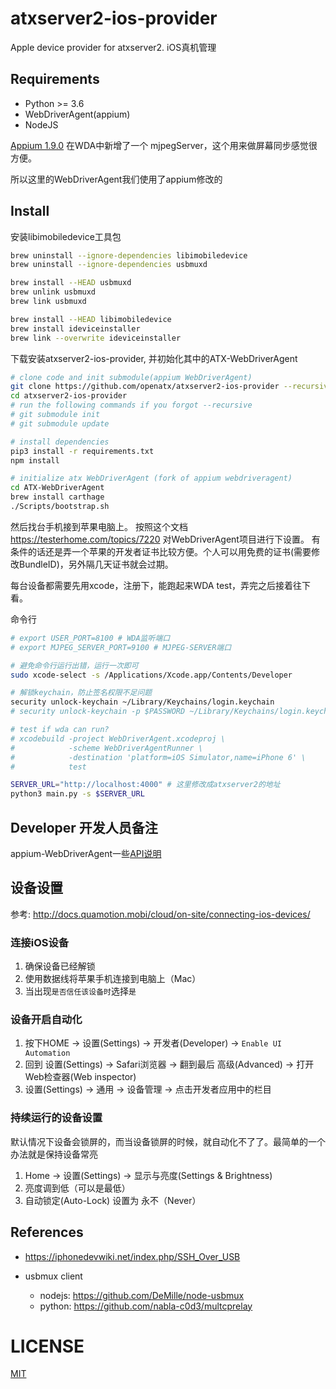 # atxserver2-ios-provider
Apple device provider for atxserver2. iOS真机管理

## Requirements
- Python >= 3.6
- WebDriverAgent(appium)
- NodeJS

[Appium 1.9.0](https://testerhome.com/topics/16235) 在WDA中新增了一个 mjpegServer，这个用来做屏幕同步感觉很方便。

所以这里的WebDriverAgent我们使用了appium修改的

## Install
安装libimobiledevice工具包

```bash
brew uninstall --ignore-dependencies libimobiledevice
brew uninstall --ignore-dependencies usbmuxd

brew install --HEAD usbmuxd
brew unlink usbmuxd
brew link usbmuxd

brew install --HEAD libimobiledevice
brew install ideviceinstaller
brew link --overwrite ideviceinstaller
```

下载安装atxserver2-ios-provider, 并初始化其中的ATX-WebDriverAgent

```bash
# clone code and init submodule(appium WebDriverAgent)
git clone https://github.com/openatx/atxserver2-ios-provider --recursive
cd atxserver2-ios-provider
# run the following commands if you forgot --recursive
# git submodule init
# git submodule update

# install dependencies
pip3 install -r requirements.txt
npm install

# initialize atx WebDriverAgent (fork of appium webdriveragent)
cd ATX-WebDriverAgent
brew install carthage
./Scripts/bootstrap.sh
```

然后找台手机接到苹果电脑上。
按照这个文档<https://testerhome.com/topics/7220> 对WebDriverAgent项目进行下设置。
有条件的话还是弄一个苹果的开发者证书比较方便。个人可以用免费的证书(需要修改BundleID)，另外隔几天证书就会过期。

每台设备都需要先用xcode，注册下，能跑起来WDA test，弄完之后接着往下看。

命令行
```bash
# export USER_PORT=8100 # WDA监听端口
# export MJPEG_SERVER_PORT=9100 # MJPEG-SERVER端口

# 避免命令行运行出错，运行一次即可
sudo xcode-select -s /Applications/Xcode.app/Contents/Developer

# 解锁keychain，防止签名权限不足问题
security unlock-keychain ~/Library/Keychains/login.keychain
# security unlock-keychain -p $PASSWORD ~/Library/Keychains/login.keychain

# test if wda can run?
# xcodebuild -project WebDriverAgent.xcodeproj \
#            -scheme WebDriverAgentRunner \
#            -destination 'platform=iOS Simulator,name=iPhone 6' \
#            test

SERVER_URL="http://localhost:4000" # 这里修改成atxserver2的地址
python3 main.py -s $SERVER_URL
```



## Developer 开发人员备注
appium-WebDriverAgent一些[API说明](WDA-API.md)

## 设备设置
参考: http://docs.quamotion.mobi/cloud/on-site/connecting-ios-devices/

### 连接iOS设备
1. 确保设备已经解锁
2. 使用数据线将苹果手机连接到电脑上（Mac）
3. 当出现`是否信任该设备时`选择`是`

### 设备开启自动化
1. 按下HOME -> 设置(Settings) -> 开发者(Developer) -> `Enable UI Automation`
2. 回到 设置(Settings) -> Safari浏览器 -> 翻到最后 高级(Advanced) -> 打开 Web检查器(Web inspector)
3. 设置(Settings) -> 通用 -> 设备管理 -> 点击开发者应用中的栏目 

### 持续运行的设备设置
默认情况下设备会锁屏的，而当设备锁屏的时候，就自动化不了了。最简单的一个办法就是保持设备常亮

1. Home -> 设置(Settings) -> 显示与亮度(Settings & Brightness)
2. 亮度调到低（可以是最低）
3. 自动锁定(Auto-Lock) 设置为 永不（Never）

## References
- https://iphonedevwiki.net/index.php/SSH_Over_USB
- usbmux client

    - nodejs: https://github.com/DeMille/node-usbmux
    - python: https://github.com/nabla-c0d3/multcprelay

# LICENSE
[MIT](LICENSE)
